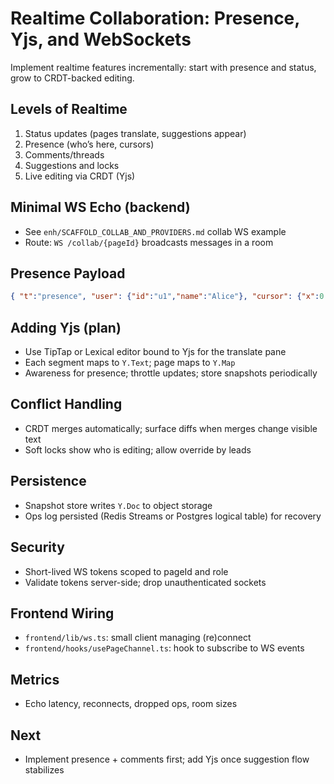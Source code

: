# Realtime Collaboration: Presence, Yjs, and WebSockets

Implement realtime features incrementally: start with presence and status, grow to CRDT-backed editing.

## Levels of Realtime
1) Status updates (pages translate, suggestions appear)
2) Presence (who’s here, cursors)
3) Comments/threads
4) Suggestions and locks
5) Live editing via CRDT (Yjs)

## Minimal WS Echo (backend)
- See `enh/SCAFFOLD_COLLAB_AND_PROVIDERS.md` collab WS example
- Route: `WS /collab/{pageId}` broadcasts messages in a room

## Presence Payload
```json
{ "t":"presence", "user": {"id":"u1","name":"Alice"}, "cursor": {"x":0.5,"y":0.2} }
```

## Adding Yjs (plan)
- Use TipTap or Lexical editor bound to Yjs for the translate pane
- Each segment maps to `Y.Text`; page maps to `Y.Map`
- Awareness for presence; throttle updates; store snapshots periodically

## Conflict Handling
- CRDT merges automatically; surface diffs when merges change visible text
- Soft locks show who is editing; allow override by leads

## Persistence
- Snapshot store writes `Y.Doc` to object storage
- Ops log persisted (Redis Streams or Postgres logical table) for recovery

## Security
- Short-lived WS tokens scoped to pageId and role
- Validate tokens server-side; drop unauthenticated sockets

## Frontend Wiring
- `frontend/lib/ws.ts`: small client managing (re)connect
- `frontend/hooks/usePageChannel.ts`: hook to subscribe to WS events

## Metrics
- Echo latency, reconnects, dropped ops, room sizes

## Next
- Implement presence + comments first; add Yjs once suggestion flow stabilizes

